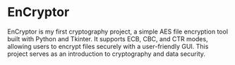 # EnCryptor
EnCryptor is my first cryptography project, a simple AES file encryption tool built with Python and Tkinter. It supports ECB, CBC, and CTR modes, allowing users to encrypt files securely with a user-friendly GUI. This project serves as an introduction to cryptography and data security.
